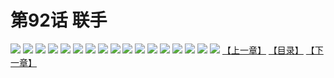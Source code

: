 # 第92话 联手
![](https://s2.baozimh.com/scomic/sanyanxiaotianlu-samanhua/0/91-5bxq/1.jpg)
![](https://s2.baozimh.com/scomic/sanyanxiaotianlu-samanhua/0/91-5bxq/2.jpg)
![](https://s2.baozimh.com/scomic/sanyanxiaotianlu-samanhua/0/91-5bxq/3.jpg)
![](https://s2.baozimh.com/scomic/sanyanxiaotianlu-samanhua/0/91-5bxq/4.jpg)
![](https://s2.baozimh.com/scomic/sanyanxiaotianlu-samanhua/0/91-5bxq/5.jpg)
![](https://s2.baozimh.com/scomic/sanyanxiaotianlu-samanhua/0/91-5bxq/6.jpg)
![](https://s2.baozimh.com/scomic/sanyanxiaotianlu-samanhua/0/91-5bxq/7.jpg)
![](https://s2.baozimh.com/scomic/sanyanxiaotianlu-samanhua/0/91-5bxq/8.jpg)
![](https://s2.baozimh.com/scomic/sanyanxiaotianlu-samanhua/0/91-5bxq/9.jpg)
![](https://s2.baozimh.com/scomic/sanyanxiaotianlu-samanhua/0/91-5bxq/10.jpg)
![](https://s2.baozimh.com/scomic/sanyanxiaotianlu-samanhua/0/91-5bxq/11.jpg)
![](https://s2.baozimh.com/scomic/sanyanxiaotianlu-samanhua/0/91-5bxq/12.jpg)
![](https://s2.baozimh.com/scomic/sanyanxiaotianlu-samanhua/0/91-5bxq/13.jpg)
![](https://s2.baozimh.com/scomic/sanyanxiaotianlu-samanhua/0/91-5bxq/14.jpg)
![](https://s2.baozimh.com/scomic/sanyanxiaotianlu-samanhua/0/91-5bxq/15.jpg)
![](https://s2.baozimh.com/scomic/sanyanxiaotianlu-samanhua/0/91-5bxq/16.jpg)
![](https://s2.baozimh.com/scomic/sanyanxiaotianlu-samanhua/0/91-5bxq/17.jpg)
[【上一章】](./91.md)
[【目录】](./README.md)
[【下一章】](./93.md)

